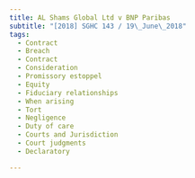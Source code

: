 ```yaml
---
title: AL Shams Global Ltd v BNP Paribas 
subtitle: "[2018] SGHC 143 / 19\_June\_2018"
tags:
  - Contract
  - Breach
  - Contract
  - Consideration
  - Promissory estoppel
  - Equity
  - Fiduciary relationships
  - When arising
  - Tort
  - Negligence
  - Duty of care
  - Courts and Jurisdiction
  - Court judgments
  - Declaratory

---
```


